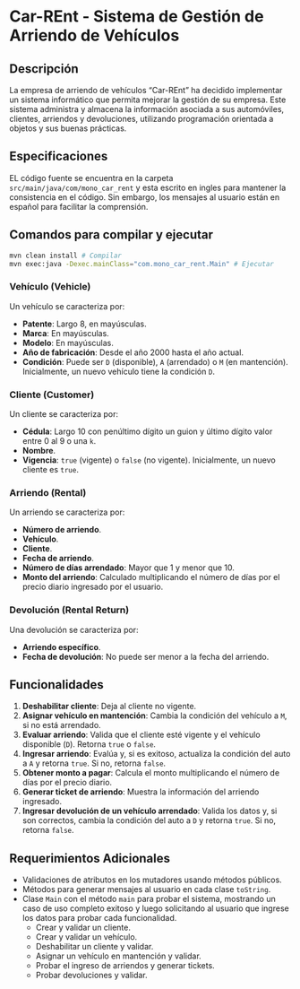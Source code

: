 # Car-REnt - Sistema de Gestión de Arriendo de Vehículos

## Descripción

La empresa de arriendo de vehículos “Car-REnt” ha decidido implementar un sistema informático que permita mejorar la gestión de su empresa. Este sistema administra y almacena la información asociada a sus automóviles, clientes, arriendos y devoluciones, utilizando programación orientada a objetos y sus buenas prácticas.

## Especificaciones

EL código fuente se encuentra en la carpeta `src/main/java/com/mono_car_rent` y esta escrito en ingles para mantener la consistencia en el código. Sin embargo, los mensajes al usuario están en español para facilitar la comprensión.

## Comandos para compilar y ejecutar

```bash
mvn clean install # Compilar
mvn exec:java -Dexec.mainClass="com.mono_car_rent.Main" # Ejecutar
```

### Vehículo (Vehicle)

Un vehículo se caracteriza por:
- **Patente**: Largo 8, en mayúsculas.
- **Marca**: En mayúsculas.
- **Modelo**: En mayúsculas.
- **Año de fabricación**: Desde el año 2000 hasta el año actual.
- **Condición**: Puede ser `D` (disponible), `A` (arrendado) o `M` (en mantención). Inicialmente, un nuevo vehículo tiene la condición `D`.

### Cliente (Customer)

Un cliente se caracteriza por:
- **Cédula**: Largo 10 con penúltimo dígito un guion y último dígito valor entre 0 al 9 o una `k`.
- **Nombre**.
- **Vigencia**: `true` (vigente) o `false` (no vigente). Inicialmente, un nuevo cliente es `true`.

### Arriendo (Rental)

Un arriendo se caracteriza por:
- **Número de arriendo**.
- **Vehículo**.
- **Cliente**.
- **Fecha de arriendo**.
- **Número de días arrendado**: Mayor que 1 y menor que 10.
- **Monto del arriendo**: Calculado multiplicando el número de días por el precio diario ingresado por el usuario.

### Devolución (Rental Return)

Una devolución se caracteriza por:
- **Arriendo específico**.
- **Fecha de devolución**: No puede ser menor a la fecha del arriendo.

## Funcionalidades

1. **Deshabilitar cliente**: Deja al cliente no vigente.
2. **Asignar vehículo en mantención**: Cambia la condición del vehículo a `M`, si no está arrendado.
3. **Evaluar arriendo**: Valida que el cliente esté vigente y el vehículo disponible (`D`). Retorna `true` o `false`.
4. **Ingresar arriendo**: Evalúa y, si es exitoso, actualiza la condición del auto a `A` y retorna `true`. Si no, retorna `false`.
5. **Obtener monto a pagar**: Calcula el monto multiplicando el número de días por el precio diario.
6. **Generar ticket de arriendo**: Muestra la información del arriendo ingresado.
7. **Ingresar devolución de un vehículo arrendado**: Valida los datos y, si son correctos, cambia la condición del auto a `D` y retorna `true`. Si no, retorna `false`.

## Requerimientos Adicionales

- Validaciones de atributos en los mutadores usando métodos públicos.
- Métodos para generar mensajes al usuario en cada clase `toString`.
- Clase `Main` con el método `main` para probar el sistema, mostrando un caso de uso completo exitoso y luego solicitando al usuario que ingrese los datos para probar cada funcionalidad.
    - Crear y validar un cliente.
    - Crear y validar un vehículo.
    - Deshabilitar un cliente y validar.
    - Asignar un vehículo en mantención y validar.
    - Probar el ingreso de arriendos y generar tickets.
    - Probar devoluciones y validar.